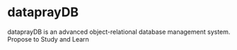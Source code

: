 # dataprayDB
dataprayDB is an advanced object-relational database management system. Propose to Study and Learn
